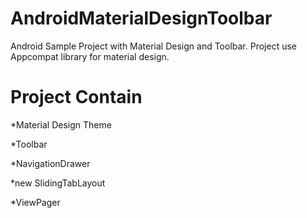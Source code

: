 AndroidMaterialDesignToolbar
============================

Android Sample Project with Material Design and Toolbar.
Project use Appcompat library for material design.

Project Contain
============================
*Material Design Theme

*Toolbar

*NavigationDrawer

*new SlidingTabLayout

*ViewPager
